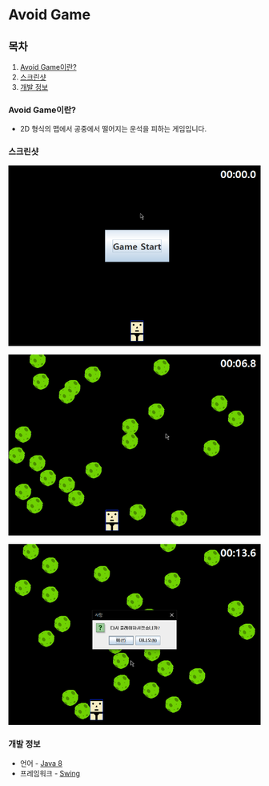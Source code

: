 # **Avoid Game**

## **목차**

1. [Avoid Game이란?](#Avoid-Game이란)
2. [스크린샷](#스크린샷)
3. [개발 정보](#개발-정보)

### **Avoid Game이란?**

-   2D 형식의 맵에서 공중에서 떨어지는 운석을 피하는 게임입니다.

### **스크린샷**

![Avoid Game 스크린샷1](./Screenshots/Screenshot1.png)

![Avoid Game 스크린샷2](./Screenshots/Screenshot2.png)

![Avoid Game 스크린샷3](./Screenshots/Screenshot3.png)

### **개발 정보**

-   언어 - [Java 8](https://www.java.com/)
-   프레임워크 - [Swing](https://docs.oracle.com/javase/8/docs/api/index.html?javax/swing/package-summary.html)

